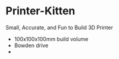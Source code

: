 # Printer-Kitten
Small, Accurate, and Fun to Build 3D Printer

- 100x100x100mm build volume
- Bowden drive
-
